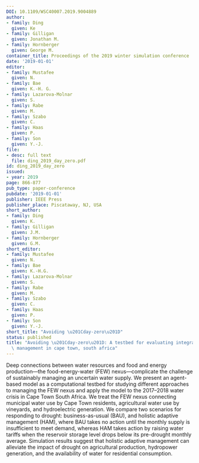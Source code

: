 ```yaml
---
DOI: 10.1109/WSC40007.2019.9004889
author:
- family: Ding
  given: Ke
- family: Gilligan
  given: Jonathan M.
- family: Hornberger
  given: George M.
container_title: Proceedings of the 2019 winter simulation conference
date: '2019-01-01'
editor:
- family: Mustafee
  given: N.
- family: Bae
  given: K.-H. G.
- family: Lazarova-Molnar
  given: S.
- family: Rabe
  given: M.
- family: Szabo
  given: C.
- family: Haas
  given: P.
- family: Son
  given: Y.-J.
file:
- desc: full text
  file: ding_2019_day_zero.pdf
id: ding_2019_day_zero
issued:
- year: 2019
page: 866-877
pub_type: paper-conference
pubdate: '2019-01-01'
publisher: IEEE Press
publisher_place: Piscataway, NJ, USA
short_author:
- family: Ding
  given: K.
- family: Gilligan
  given: J.M.
- family: Hornberger
  given: G.M.
short_editor:
- family: Mustafee
  given: N.
- family: Bae
  given: K.-H.G.
- family: Lazarova-Molnar
  given: S.
- family: Rabe
  given: M.
- family: Szabo
  given: C.
- family: Haas
  given: P.
- family: Son
  given: Y.-J.
short_title: "Avoiding \u201Cday-zero\u201D"
status: published
title: "Avoiding \u201Cday-zero\u201D: A testbed for evaluating integrated food-energy-water\
  \ management in cape town, south africa"
---
```

Deep connections between water resources and food and energy production&#8212;the food-energy-water (FEW) nexus&#8212;complicate the challenge of sustainably managing an uncertain water supply. We present an agent-based model as a computational testbed for studying different approaches to managing the FEW nexus and apply the model to the 2017&#8211;2018 water crisis in Cape Town South Africa. We treat the FEW nexus connecting municipal water use by Cape Town residents, agricultural water use by vineyards, and hydroelectric generation. We compare two scenarios for responding to drought: business-as-usual (BAU), and holistic adaptive management (HAM), where BAU takes no action until the monthly supply is insufficient to meet demand, whereas HAM takes action by raising water tariffs when the reservoir storage level drops below its pre-drought monthly average. Simulation results suggest that holistic adaptive management can alleviate the impact of drought on agricultural production, hydropower generation, and the availability of water for residential consumption.
